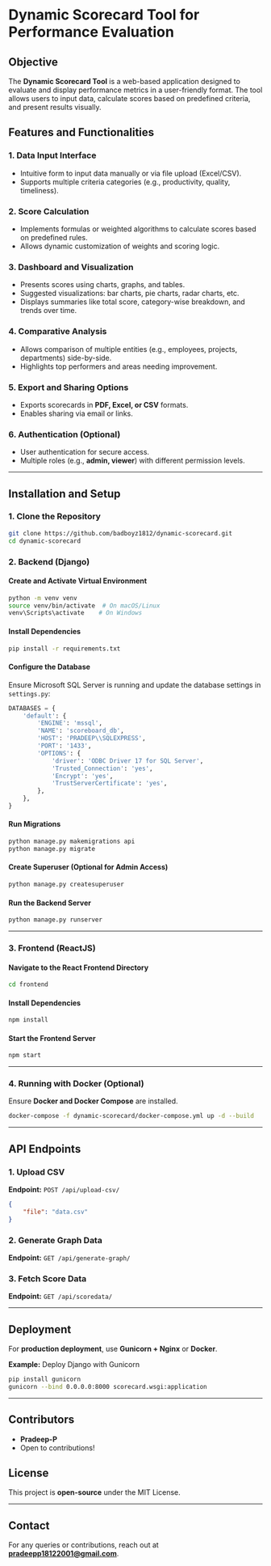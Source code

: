 # Dynamic Scorecard Tool for Performance Evaluation

## Objective
The **Dynamic Scorecard Tool** is a web-based application designed to evaluate and display performance metrics in a user-friendly format. The tool allows users to input data, calculate scores based on predefined criteria, and present results visually.

## Features and Functionalities
### 1. Data Input Interface
- Intuitive form to input data manually or via file upload (Excel/CSV).
- Supports multiple criteria categories (e.g., productivity, quality, timeliness).

### 2. Score Calculation
- Implements formulas or weighted algorithms to calculate scores based on predefined rules.
- Allows dynamic customization of weights and scoring logic.

### 3. Dashboard and Visualization
- Presents scores using charts, graphs, and tables.
- Suggested visualizations: bar charts, pie charts, radar charts, etc.
- Displays summaries like total score, category-wise breakdown, and trends over time.

### 4. Comparative Analysis
- Allows comparison of multiple entities (e.g., employees, projects, departments) side-by-side.
- Highlights top performers and areas needing improvement.

### 5. Export and Sharing Options
- Exports scorecards in **PDF, Excel, or CSV** formats.
- Enables sharing via email or links.

### 6. Authentication (Optional)
- User authentication for secure access.
- Multiple roles (e.g., **admin, viewer**) with different permission levels.

---

## Installation and Setup

### 1. Clone the Repository
```bash
git clone https://github.com/badboyz1812/dynamic-scorecard.git
cd dynamic-scorecard
```

### 2. Backend (Django)
#### Create and Activate Virtual Environment
```bash
python -m venv venv
source venv/bin/activate  # On macOS/Linux
venv\Scripts\activate    # On Windows
```
#### Install Dependencies
```bash
pip install -r requirements.txt
```
#### Configure the Database
Ensure Microsoft SQL Server is running and update the database settings in `settings.py`:
```python
DATABASES = {
    'default': {
        'ENGINE': 'mssql',
        'NAME': 'scoreboard_db',
        'HOST': 'PRADEEP\\SQLEXPRESS',
        'PORT': '1433',
        'OPTIONS': {
            'driver': 'ODBC Driver 17 for SQL Server',
            'Trusted_Connection': 'yes',
            'Encrypt': 'yes',
            'TrustServerCertificate': 'yes',
        },
    },
}
```
#### Run Migrations
```bash
python manage.py makemigrations api
python manage.py migrate
```
#### Create Superuser (Optional for Admin Access)
```bash
python manage.py createsuperuser
```
#### Run the Backend Server
```bash
python manage.py runserver
```

---

### 3. Frontend (ReactJS)
#### Navigate to the React Frontend Directory
```bash
cd frontend
```
#### Install Dependencies
```bash
npm install
```
#### Start the Frontend Server
```bash
npm start
```

---

### 4. Running with Docker (Optional)
Ensure **Docker and Docker Compose** are installed.
```bash
docker-compose -f dynamic-scorecard/docker-compose.yml up -d --build
```

---

## API Endpoints
### 1. Upload CSV
**Endpoint:** `POST /api/upload-csv/`
```json
{
    "file": "data.csv"
}
```

### 2. Generate Graph Data
**Endpoint:** `GET /api/generate-graph/`

### 3. Fetch Score Data
**Endpoint:** `GET /api/scoredata/`

---

## Deployment
For **production deployment**, use **Gunicorn + Nginx** or **Docker**.

**Example:** Deploy Django with Gunicorn
```bash
pip install gunicorn
gunicorn --bind 0.0.0.0:8000 scorecard.wsgi:application
```

---

## Contributors
- **Pradeep-P** 
- Open to contributions!

## License
This project is **open-source** under the MIT License.

---

## Contact
For any queries or contributions, reach out at **pradeepp18122001@gmail.com**.

